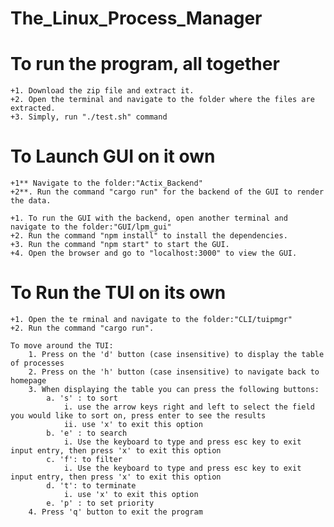 # The_Linux_Process_Manager

# To run the program, all together
    +1. Download the zip file and extract it.
    +2. Open the terminal and navigate to the folder where the files are extracted.
    +3. Simply, run "./test.sh" command

# To Launch GUI on it own
    +1** Navigate to the folder:"Actix_Backend"
    +2**. Run the command "cargo run" for the backend of the GUI to render the data.

    +1. To run the GUI with the backend, open another terminal and navigate to the folder:"GUI/lpm_gui"
    +2. Run the command "npm install" to install the dependencies.
    +3. Run the command "npm start" to start the GUI.
    +4. Open the browser and go to "localhost:3000" to view the GUI.

# To Run the TUI on its own
    +1. Open the te rminal and navigate to the folder:"CLI/tuipmgr"
    +2. Run the command "cargo run".

    To move around the TUI:
        1. Press on the 'd' button (case insensitive) to display the table of processes
        2. Press on the 'h' button (case insensitive) to navigate back to homepage
        3. When displaying the table you can press the following buttons:
            a. 's' : to sort
                i. use the arrow keys right and left to select the field you would like to sort on, press enter to see the results
                ii. use 'x' to exit this option
            b. 'e' : to search
                i. Use the keyboard to type and press esc key to exit input entry, then press 'x' to exit this option
            c. 'f': to filter
                i. Use the keyboard to type and press esc key to exit input entry, then press 'x' to exit this option
            d. 't': to terminate
                i. use 'x' to exit this option
            e. 'p' : to set priority 
        4. Press 'q' button to exit the program



